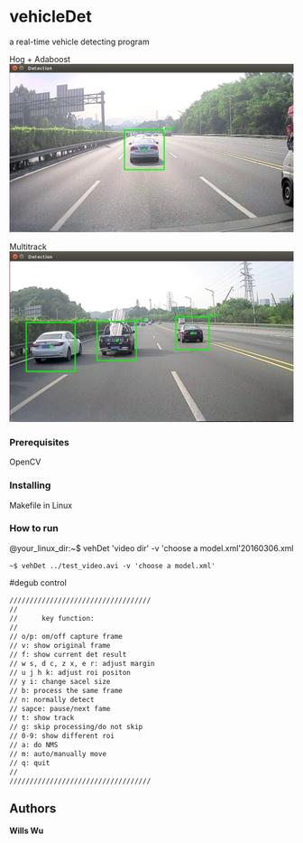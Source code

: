 # vehicleDet
a real-time vehicle detecting program

Hog + Adaboost
![image](https://github.com/wills2133/vehicleDet/blob/master/recognition.JPG)

Multitrack
![image](https://github.com/wills2133/vehicleDet/blob/master/multi-tracking.JPG)


### Prerequisites

OpenCV

### Installing

Makefile in Linux

### How to run

@your_linux_dir:~$ vehDet 'video dir' -v 'choose a model.xml'20160306.xml

```
~$ vehDet ../test_video.avi -v 'choose a model.xml'
```
#degub control

```
///////////////////////////////////
//
//      key function:
//
// o/p: om/off capture frame
// v: show original frame
// f: show current det result
// w s, d c, z x, e r: adjust margin
// u j h k: adjust roi positon
// y i: change sacel size
// b: process the same frame
// n: normally detect
// sapce: pause/next fame
// t: show track
// g: skip processing/do not skip
// 0-9: show different roi
// a: do NMS
// m: auto/manually move 
// q: quit
//
///////////////////////////////////

```

## Authors

**Wills Wu**


